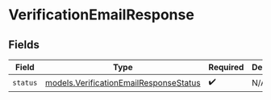 # VerificationEmailResponse


## Fields

| Field                                                                                  | Type                                                                                   | Required                                                                               | Description                                                                            |
| -------------------------------------------------------------------------------------- | -------------------------------------------------------------------------------------- | -------------------------------------------------------------------------------------- | -------------------------------------------------------------------------------------- |
| `status`                                                                               | [models.VerificationEmailResponseStatus](../models/verificationemailresponsestatus.md) | :heavy_check_mark:                                                                     | N/A                                                                                    |